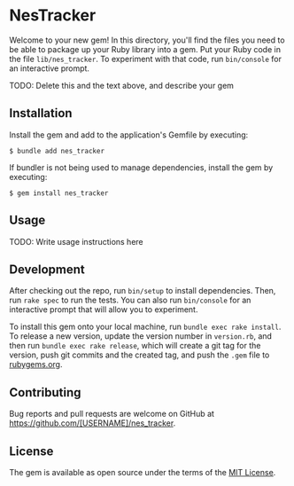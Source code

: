 # NesTracker

Welcome to your new gem! In this directory, you'll find the files you need to be able to package up your Ruby library into a gem. Put your Ruby code in the file `lib/nes_tracker`. To experiment with that code, run `bin/console` for an interactive prompt.

TODO: Delete this and the text above, and describe your gem

## Installation

Install the gem and add to the application's Gemfile by executing:

    $ bundle add nes_tracker

If bundler is not being used to manage dependencies, install the gem by executing:

    $ gem install nes_tracker

## Usage

TODO: Write usage instructions here

## Development

After checking out the repo, run `bin/setup` to install dependencies. Then, run `rake spec` to run the tests. You can also run `bin/console` for an interactive prompt that will allow you to experiment.

To install this gem onto your local machine, run `bundle exec rake install`. To release a new version, update the version number in `version.rb`, and then run `bundle exec rake release`, which will create a git tag for the version, push git commits and the created tag, and push the `.gem` file to [rubygems.org](https://rubygems.org).

## Contributing

Bug reports and pull requests are welcome on GitHub at https://github.com/[USERNAME]/nes_tracker.

## License

The gem is available as open source under the terms of the [MIT License](https://opensource.org/licenses/MIT).

